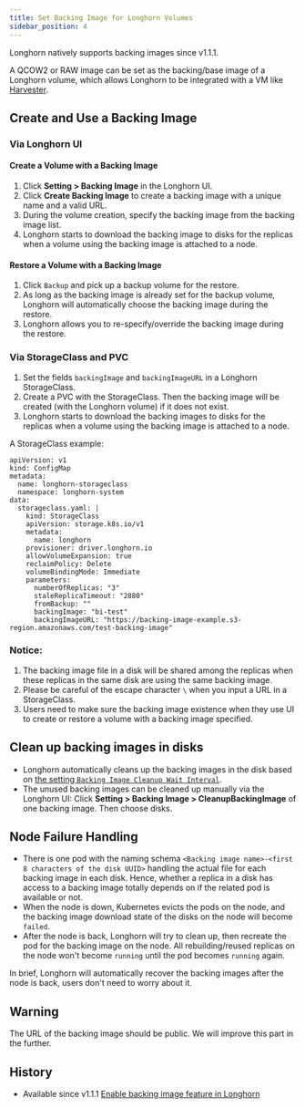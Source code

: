 ```yaml
---
title: Set Backing Image for Longhorn Volumes
sidebar_position: 4
---
```


Longhorn natively supports backing images since v1.1.1.


A QCOW2 or RAW image can be set as the backing/base image of a Longhorn volume, which allows Longhorn to be integrated with a VM like [Harvester](https://github.com/rancher/harvester).

## Create and Use a Backing Image

### Via Longhorn UI

#### Create a Volume with a Backing Image

1. Click **Setting > Backing Image** in the Longhorn UI.
2. Click **Create Backing Image** to create a backing image with a unique name and a valid URL.
3. During the volume creation, specify the backing image from the backing image list.
4. Longhorn starts to download the backing image to disks for the replicas when a volume using the backing image is attached to a node.

#### Restore a Volume with a Backing Image

1. Click `Backup` and pick up a backup volume for the restore.
2. As long as the backing image is already set for the backup volume, Longhorn will automatically choose the backing image during the restore.
3. Longhorn allows you to re-specify/override the backing image during the restore.

### Via StorageClass and PVC

1. Set the fields `backingImage` and `backingImageURL` in a Longhorn StorageClass.
2. Create a PVC with the StorageClass. Then the backing image will be created (with the Longhorn volume) if it does not exist.
3. Longhorn starts to download the backing images to disks for the replicas when a volume using the backing image is attached to a node.

A StorageClass example:

```
apiVersion: v1
kind: ConfigMap
metadata:
  name: longhorn-storageclass
  namespace: longhorn-system
data:
  storageclass.yaml: |
    kind: StorageClass
    apiVersion: storage.k8s.io/v1
    metadata:
      name: longhorn
    provisioner: driver.longhorn.io
    allowVolumeExpansion: true
    reclaimPolicy: Delete
    volumeBindingMode: Immediate
    parameters:
      numberOfReplicas: "3"
      staleReplicaTimeout: "2880"
      fromBackup: ""
      backingImage: "bi-test"
      backingImageURL: "https://backing-image-example.s3-region.amazonaws.com/test-backing-image"
```

### Notice:

1. The backing image file in a disk will be shared among the replicas when these replicas in the same disk are using the same backing image.
2. Please be careful of the escape character `\` when you input a URL in a StorageClass.
3. Users need to make sure the backing image existence when they use UI to create or restore a volume with a backing image specified.

## Clean up backing images in disks
- Longhorn automatically cleans up the backing images in the disk based on [the setting `Backing Image Cleanup Wait Interval`](../references/settings#backing-image-cleanup-wait-interval).
- The unused backing images can be cleaned up manually via the Longhorn UI: Click **Setting > Backing Image > CleanupBackingImage** of one backing image. Then choose disks.

## Node Failure Handling
- There is one pod with the naming schema `<Backing image name>-<first 8 characters of the disk UUID>` handling the actual file for each backing image in each disk.
  Hence, whether a replica in a disk has access to a backing image totally depends on if the related pod is available or not.
- When the node is down, Kubernetes evicts the pods on the node, and the backing image download state of the disks on the node will become `failed`.
- After the node is back, Longhorn will try to clean up, then recreate the pod for the backing image on the node.
  All rebuilding/reused replicas on the node won't become `running` until the pod becomes `running` again.

In brief, Longhorn will automatically recover the backing images after the node is back, users don't need to worry about it.

## Warning
The URL of the backing image should be public. We will improve this part in the further.

## History
* Available since v1.1.1 [Enable backing image feature in Longhorn](https://github.com/Longhorn/Longhorn/issues/2006)
